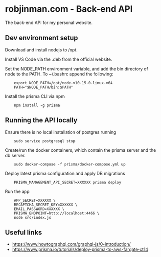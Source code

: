 robjinman.com - Back-end API
============================

The back-end API for my personal website.


Dev environment setup
---------------------

Download and install nodejs to /opt.

Install VS Code via the .deb from the official website.

Set the NODE_PATH environment variable, and add the bin directory of node to
the PATH. To ~/.bashrc append the following:

```
    export NODE_PATH=/opt/node-v10.15.0-linux-x64
    PATH="$NODE_PATH/bin:$PATH"
```

Install the prisma CLI via npm

```
    npm install -g prisma
```


Running the API locally
-----------------------

Ensure there is no local installation of postgres running

```
    sudo service postgresql stop
```

Create/run the docker containers, which contain the prisma server and the db
server.

```
    sudo docker-compose -f prisma/docker-compose.yml up
```

Deploy latest prisma configuration and apply DB migrations

```
    PRISMA_MANAGEMENT_API_SECRET=XXXXXX prisma deploy
```

Run the app

```
    APP_SECRET=XXXXXX \
    RECAPTCHA_SECRET_KEY=XXXXXX \
    EMAIL_PASSWORD=XXXXXX \
    PRISMA_ENDPOINT=http://localhost:4466 \
    node src/index.js
```


Useful links
------------

* https://www.howtographql.com/graphql-js/0-introduction/
* https://www.prisma.io/tutorials/deploy-prisma-to-aws-fargate-ct14
